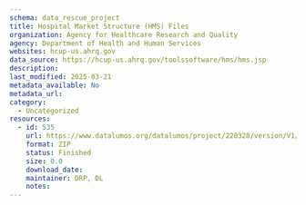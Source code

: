 ```yaml
---
schema: data_rescue_project 
title: Hospital Market Structure (HMS) Files
organization: Agency for Healthcare Research and Quality
agency: Department of Health and Human Services
websites: hcup-us.ahrq.gov
data_source: https://hcup-us.ahrq.gov/toolssoftware/hms/hms.jsp
description: 
last_modified: 2025-03-21
metadata_available: No
metadata_url: 
category:
  - Uncategorized
resources:
  - id: 535
    url: https://www.datalumos.org/datalumos/project/220328/version/V1/view
    format: ZIP
    status: Finished
    size: 0.0
    download_date: 
    maintainer: DRP, DL
    notes: 
---
```


